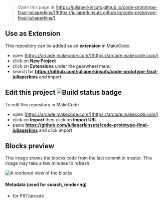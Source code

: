  


> Open this page at [https://juliaperkinsuts.github.io/code-prototype-final-juliaperkins/](https://juliaperkinsuts.github.io/code-prototype-final-juliaperkins/)

## Use as Extension

This repository can be added as an **extension** in MakeCode.

* open [https://arcade.makecode.com/](https://arcade.makecode.com/)
* click on **New Project**
* click on **Extensions** under the gearwheel menu
* search for **https://github.com/juliaperkinsuts/code-prototype-final-juliaperkins** and import

## Edit this project ![Build status badge](https://github.com/juliaperkinsuts/code-prototype-final-juliaperkins/workflows/MakeCode/badge.svg)

To edit this repository in MakeCode.

* open [https://arcade.makecode.com/](https://arcade.makecode.com/)
* click on **Import** then click on **Import URL**
* paste **https://github.com/juliaperkinsuts/code-prototype-final-juliaperkins** and click import

## Blocks preview

This image shows the blocks code from the last commit in master.
This image may take a few minutes to refresh.

![A rendered view of the blocks](https://github.com/juliaperkinsuts/code-prototype-final-juliaperkins/raw/master/.github/makecode/blocks.png)

#### Metadata (used for search, rendering)

* for PXT/arcade
<script src="https://makecode.com/gh-pages-embed.js"></script><script>makeCodeRender("{{ site.makecode.home_url }}", "{{ site.github.owner_name }}/{{ site.github.repository_name }}");</script>
